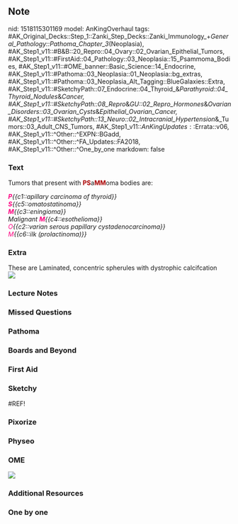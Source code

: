 ## Note
nid: 1518115301169
model: AnKingOverhaul
tags: #AK_Original_Decks::Step_1::Zanki_Step_Decks::Zanki_Immunology_+_General_Pathology::Pathoma_Chapter_3_(Neoplasia), #AK_Step1_v11::#B&B::20_Repro::04_Ovary::02_Ovarian_Epithelial_Tumors, #AK_Step1_v11::#FirstAid::04_Pathology::03_Neoplasia::15_Psammoma_Bodies, #AK_Step1_v11::#OME_banner::Basic_Science::14_Endocrine, #AK_Step1_v11::#Pathoma::03_Neoplasia::01_Neoplasia::bg_extras, #AK_Step1_v11::#Pathoma::03_Neoplasia_Alt_Tagging::BlueGalaxies::Extra, #AK_Step1_v11::#SketchyPath::07_Endocrine::04_Thyroid_&_Parathyroid::04_Thyroid_Nodules_&_Cancer, #AK_Step1_v11::#SketchyPath::08_Repro_&_GU::02_Repro_Hormones_&_Ovarian_Disorders::03_Ovarian_Cysts_&_Epithelial_Ovarian_Cancer, #AK_Step1_v11::#SketchyPath::13_Neuro::02_Intracranial_Hypertension_&_Tumors::03_Adult_CNS_Tumors, #AK_Step1_v11::$AnKingUpdates::$Errata::v06, #AK_Step1_v11::^Other::^EXPN::BGadd, #AK_Step1_v11::^Other::^FA_Updates::FA2018, #AK_Step1_v11::^Other::^One_by_one
markdown: false

### Text
Tumors that present with <b><font color=
"#AA0000">PS</font></b>a<b><font color="#AA0000">MM</font></b>oma
bodies are:
<div>
  <div>
    <i><b><font color="#FC0280">P</font></b>{{c1::apillary
    carcinoma of thyroid}}</i>
  </div>
  <div>
    <i><b><font color=
    "#FC0280">S</font></b>{{c5::omatostatinoma}}</i>
  </div>
  <div>
    <i><b><font color="#FC0280">M</font></b>{{c3::eningioma}}</i>
  </div>
  <div>
    <i>Malignant <b><font color=
    "#FC0280">M</font></b>{{c4::esothelioma}}</i>
  </div>
</div>
<div>
  <i><font color="#FC0280">O</font>{{c2::varian serous papillary
  cystadenocarcinoma}}</i>
</div>
<div>
  <i><font color="#FC0280">M</font>{{c6::ilk (prolactinoma)}}</i>
</div>

### Extra
<div>
  These are Laminated, concentric spherules with dystrophic
  calcifcation
</div>
<div><img src=
"psammoma_bodies1339824470279_1606536512076.png"></div>

### Lecture Notes


### Missed Questions


### Pathoma


### Boards and Beyond


### First Aid


### Sketchy
#REF!

### Pixorize


### Physeo


### OME
<div class="ome-widget">
  <a href=
  "https://onlinemeded.org/spa/endocrine?ref=anki"><img src="_OME_AnkiFlashcards_Topic_4.png"></a>
</div>

### Additional Resources


### One by one

